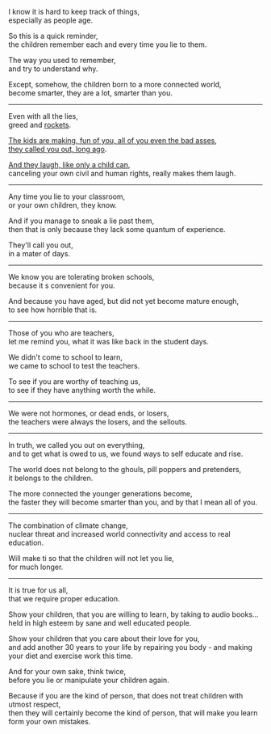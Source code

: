 I know it is hard to keep track of things,\
especially as people age.

So this is a quick reminder,\
the children remember each and every time you lie to them.

The way you used to remember,\
and try to understand why.

Except, somehow, the children born to a more connected world,\
become smarter, they are a lot, smarter than you.

---

Even with all the lies,\
greed and [rockets](https://www.youtube.com/watch?v=AC7Ewmlp9tA).

[The kids are making, fun of you, all of you even the bad asses](https://www.youtube.com/c/TOPNOTCHIDIOTS),\
[they called you out, long ago](https://www.youtube.com/watch?v=C74-f4ZV-ss).

[And they laugh, like only a child can](https://www.youtube.com/watch?v=fPJQw-x-xho),\
canceling your own civil and human rights, really makes them laugh.

---

Any time you lie to your classroom,\
or your own children, they know.

And if you manage to sneak a lie past them,\
then that is only because they lack some quantum of experience.

They'll call you out,\
in a mater of days.

---

We know you are tolerating broken schools,\
because it s convenient for you.

And because you have aged, but did not yet become mature enough,\
to see how horrible that is.

---

Those of you who are teachers,\
let me remind you, what it was like back in the student days.

We didn't come to school to learn,\
we came to school to test the teachers.

To see if you are worthy of teaching us,\
to see if they have anything worth the while.

---

We were not hormones, or dead ends, or losers,\
the teachers were always the losers, and the sellouts.

---

In truth, we called you out on everything,\
and to get what is owed to us, we found ways to self educate and rise.

The world does not belong to the ghouls, pill poppers and pretenders,\
it belongs to the children.

The more connected the younger generations become,\
the faster they will become smarter than you, and by that I mean all of you.

---

The combination of climate change,\
nuclear threat and increased world connectivity and access to real education.

Will make ti so that the children will not let you lie,\
for much longer.

---

It is true for us all,\
that we require proper education.

Show your children, that you are willing to learn, by taking to audio books...\
held in high esteem by sane and well educated people.

Show your children that you care about their love for you,\
and add another 30 years to your life by repairing you body - and making your diet and exercise work this time.

And for your own sake, think twice,\
before you lie or manipulate your children again.

Because if you are the kind of person, that does not treat children with utmost respect,\
then they will certainly become the kind of person, that will make you learn form your own mistakes.
